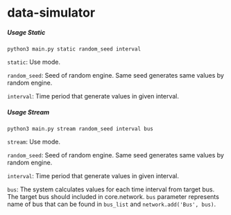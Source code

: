 # data-simulator

##### Usage Static
```
python3 main.py static random_seed interval
```
`static`: Use mode.

`random_seed`: Seed of random engine. Same seed generates same values by random engine.

`interval`: Time period that generate values in given interval.

##### Usage Stream

```
python3 main.py stream random_seed interval bus

```
`stream`: Use mode.

`random_seed`: Seed of random engine. Same seed generates same values by random engine.

`interval`: Time period that generate values in given interval.

`bus`: The system calculates values for each time interval from target bus. The target bus should included in core.network. `bus` parameter represents name of bus that can be found in `bus_list` and `network.add('Bus', bus)`.

